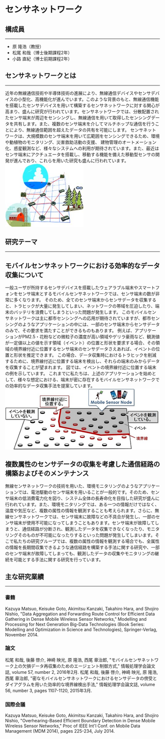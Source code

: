 # センサネットワーク


## 構成員
-------
* 原 隆浩（教授）
* 松尾 和哉（博士後期課程2年）
* 小路 直紀（博士前期課程2年）


## センサネットワークとは
-------
近年の無線通信技術や半導体技術の進展により、無線通信デバイスやセンサデバイスの小型化、高機能化が進んでいます。このような背景のもと、無線通信機能を搭載したセンサデバイスを用いて構築するセンサネットワークに対する関心が高まり、盛んに研究が行われています。センサネットワークでは、分散配置されたセンサ端末が周辺をセンシングし、無線通信を用いて取得したセンシングデータを共有します。また、複数のセンサ端末を介してマルチホップな通信を行うことにより、無線通信範囲を超えたデータの共有を可能にします。 センサネットワークは、大規模数のセンサ端末を用いて広範囲をセンシングできるため、環境や動植物のモニタリング、災害救助活動の支援、 建物管理のオートメーション化、惑星観測など、様々なシステムへの利用が期待されています。また、最近はセンサ端末にアクチュエータを搭載し、移動する機能を備えた移動型センサの開発が進んでおり、これらを用いた研究も盛んに行われています。
![](./img/envsensing.jpg)

 

## 研究テーマ
-------
## モバイルセンサネットワークにおける効率的なデータ収集について
一般ユーザが所持するセンサデバイスを搭載したウェアラブル端末やスマートフォンをセンサ端末とするモバイルセンサネットワークでは、センサ端末の数が非常に多くなります。
そのため、全てのセンサ端末からセンサデータを収集すると、トラヒックが大量に発生してしまい、ネットワークの帯域を圧迫したり、端末のバッテリを浪費してしまうといった問題が発生します。
このモバイルセンサネットワークは主に都市センシングへの応用が期待されていますが、都市センシングのようなアプリケーションの中には、一部のセンサ端末からセンサデータのみで、その要求を満たすことができるものもあります。
例えば、アプリケーションがPM2.5・花粉などの微粒子の濃度が高い領域やゲリラ豪雨など、観測値が一定値以上の値を示す領域（イベント）の位置と形状を要求する場合、その領域の境界線付近に位置するセンサ端末のセンサデータさえあれば、イベントの位置と形状を推定できます。
この場合、データ収集時におけるトラヒックを削減するために、境界線付近に位置する端末を検出し、それらの端末のみからデータを収集することが望まれます。
図では、イベントの境界線付近に位置する端末の例を示しています。
これまでに私たちは、上述のアプリケーションを始めとして、様々な想定における、端末が密に存在するモバイルセンサネットワークでの効率的なデータ収集手法を提案しています。
![](./img/eventDetection.jpg)

## 複数属性のセンサデータの収集を考慮した通信経路の構築およびそのメンテナンス
無線センサネットワークの技術を用いた、環境モニタリングのようなアプリケーションでは、電池駆動のセンサ端末を用いることが一般的です。そのため、センサ端末の低消費電力化を図り、システム全体の長寿命化を目指した研究が盛んに行われています。また、環境モニタリングでは、ある一つの情報だけではなく、温度や気圧など、複数の属性の情報を観測することも考えられます。さらに、無線センサネットワークでは、センサ端末に故障などの不具合が発生し、一部のセンサ端末が使用不可能になってしまうこともあります。センサ端末が故障してしまうと、通信経路が分断され、観測したデータを収集できなくなったり、モニタリングそのものが不可能になったりするといった問題が発生してしまいます。そこで私たちの研究グループでは、複数の属性の情報を観測する場合でも、全属性の情報を長期間収集できるような通信経路を構築する手法に関する研究や、一部のセンサ端末が故障してしまっても、観測したデータの収集やモニタリングの継続を可能とする手法に関する研究を行っています。
## 主な研究業績
-------
### 書籍
Kazuya Matsuo, Keisuke Goto, Akimitsu Kanzaki, Takahiro Hara, and Shojiro Nishio, "Data Aggregation and Forwarding Route Control for Efficient Data Gathering in Dense Mobile Wireless Sensor Networks," Modelling and Processing for Next Generation Big-Data Technologies (Book Series: Modelling and Optimization in Science and Technologies), Springer-Verlag, November 2014.
### 論文
松尾 和哉, 後藤 啓介, 神崎 映光, 原 隆浩, 西尾 章治郎, "モバイルセンサネットワーク上の欠損データ再収集のためのエージェント制御方式," 情報処理学会論文誌, volume 57, number 2, 2016年2月.
松尾 和哉, 後藤 啓介, 神崎 映光, 原 隆浩, 西尾 章治郎, "密なモバイルセンサネットワークにおけるセンサデータの傍受とダイアグラムを用いた効率的な境界線検出手法," 情報処理学会論文誌, volume 56, number 3, pages 1107-1120, 2015年3月.
### 国際会議
Kazuya Matsuo, Keisuke Goto, Akimitsu Kanzaki, Takahiro Hara, and Shojiro Nishio, "Overhearing-Based Efficient Boundary Detection in Dense Mobile Wireless Sensor Networks," Proc of IEEE Int'l Conf. on Mobile Data Management (MDM 2014), pages 225-234, July 2014.
